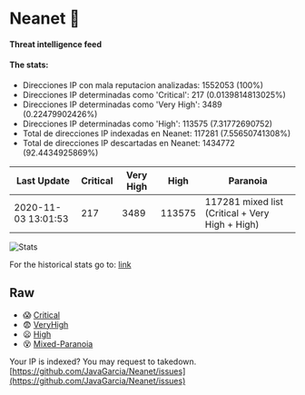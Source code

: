 # Neanet :hocho:
#### Threat intelligence feed
#### The stats:

- Direcciones IP con mala reputacion analizadas: 1552053 (100%)
- Direcciones IP determinadas como 'Critical':  217 (0.0139814813025%)
- Direcciones IP determinadas como 'Very High':  3489 (0.22479902426%)
- Direcciones IP determinadas como 'High':  113575 (7.31772690752)
- Total de direcciones IP indexadas en Neanet:  117281 (7.55650741308%)
- Total de direcciones IP descartadas en Neanet:  1434772 (92.4434925869%)

| Last Update | Critical | Very High | High | Paranoia |
| --- | --- | --- | --- | --- |
| 2020-11-03 13:01:53 | 217 | 3489 | 113575 | 117281 mixed list (Critical + Very High + High)|

![Stats](https://docs.google.com/spreadsheets/d/e/2PACX-1vSnaNMIXVabIpDJjufMlzH7poXnshF3mgd8Is1g9ytUEzVsP5my4Trn8f-xkoLLQ38xpL3HtmUexLo6/pubchart?oid=501124687&format=image)

For the historical stats go to: [link](/stats.csv)
## Raw
- :scream: [Critical](https://raw.githubusercontent.com/JavaGarcia/Neanet/master/blacklists/neanet_critical.txt)
- :fearful: [VeryHigh](https://raw.githubusercontent.com/JavaGarcia/Neanet/master/blacklists/neanet_veryHigh.txtt)
- :frowning: [High](https://raw.githubusercontent.com/JavaGarcia/Neanet/master/blacklists/neanet_high.txt)
- :dizzy_face: [Mixed-Paranoia](https://raw.githubusercontent.com/JavaGarcia/Neanet/master/blacklists/neanet_all.txt)


Your IP is indexed? You may request to takedown. [https://github.com/JavaGarcia/Neanet/issues](https://github.com/JavaGarcia/Neanet/issues)

















































































































































































































































































































































































































































































































































































































































































































































































































































































































































































































































































































































































































































































































































































































































































































































































































































































































































































































































































































































